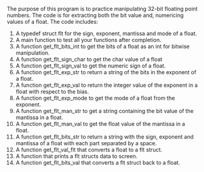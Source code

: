
The purpose of this program is to practice manipulating 32-bit floating point numbers. The code is for extracting both the bit value and, numericing values of a float. The code includes:

1.	A typedef struct flt for the sign, exponent, mantissa and mode of a float.
2.	A main function to test all your functions after completion.
3.	A function get_flt_bits_int to get the bits of a float as an int for bitwise manipulation.
4.	A function get_flt_sign_char to get the char value of a float
5.	A function get_flt_sign_val to get the numeric sign of a float.
6.	A function get_flt_exp_str to return a string of the bits in the exponent of a float.
7.	A function get_flt_exp_val to return the integer value of the exponent in a float with respect to the bias.
8.	A function get_flt_exp_mode to get the mode of a float from the exponent.
9.	A function get_flt_man_str to get a string containing the bit value of the mantissa in a float.
10.	A function get_flt_man_val to get the float value of the mantissa in a float.
11.	A function get_flt_bits_str to return a string with the sign, exponent and mantissa of a float with each part separated by a space.
12.	A function get_flt_val_flt that converts a float to a flt struct.
13.	A function that prints a flt structs data to screen.
14.	A function get_flt_bits_val that converts a flt struct back to a float.


 
